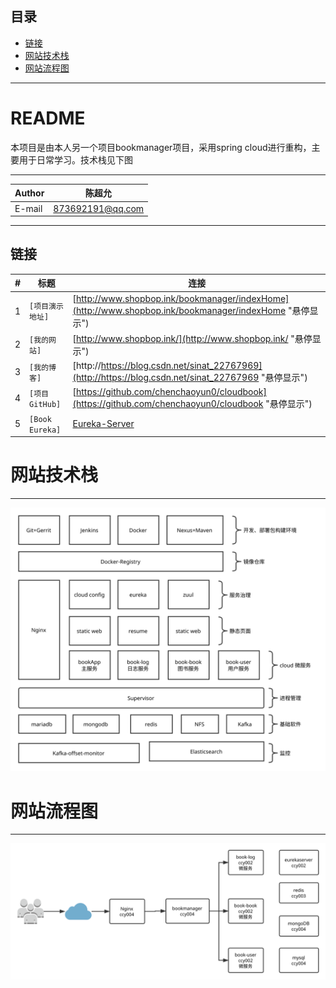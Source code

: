 ## 目录
* [链接](#链接)
* [网站技术栈](#网站技术栈)
* [网站流程图](#网站流程图)


****

README
===========================
本项目是由本人另一个项目bookmanager项目，采用spring cloud进行重构，主要用于日常学习。技术栈见下图

****
|Author|陈超允|
|---|---
|E-mail|873692191@qq.com

****

链接
------
|#|标题|连接|
|---|----|-----|
|1|`[项目演示地址]`|[http://www.shopbop.ink/bookmanager/indexHome](http://www.shopbop.ink/bookmanager/indexHome "悬停显示")|
|2|`[我的网站]`|[http://www.shopbop.ink/](http://www.shopbop.ink/ "悬停显示")|
|3|`[我的博客]`|[http://https://blog.csdn.net/sinat_22767969](http://https://blog.csdn.net/sinat_22767969 "悬停显示")|
|4|`[项目GitHub]`|[https://github.com/chenchaoyun0/cloudbook](https://github.com/chenchaoyun0/cloudbook "悬停显示")|
|5|`[Book Eureka]`|[Eureka-Server](http://123.207.168.248:9099/ "悬停显示")|

# 网站技术栈
****
![](https://github.com/chenchaoyun0/cloudbook/blob/master/technology-%20stack.svg)

# 网站流程图
****
![](https://github.com/chenchaoyun0/cloudbook/blob/master/framework.svg)